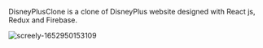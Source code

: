 DisneyPlusClone is a clone of DisneyPlus website designed with React js, Redux and Firebase.

![screely-1652950153109](https://user-images.githubusercontent.com/91434033/169253967-7bb8964f-612e-4337-a6dc-1a19c87d6765.png)
